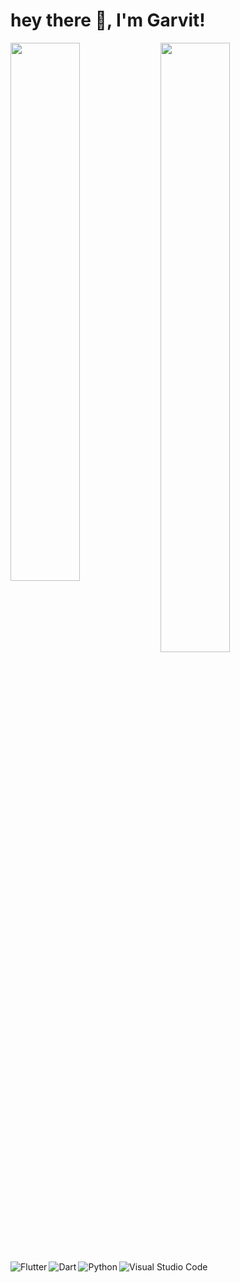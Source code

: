 # hey there 👋, I'm Garvit!

<img align='left' width = "47%" src= "https://github-readme-stats.vercel.app/api?username=garv352&show_icons=true&theme=radical"/>

<img align='left' width = "47%"  height = "50%" src= "https://github-readme-stats.vercel.app/api/top-langs/?username=garv352&layout=compact"/>



<img align='left' alt=
"Flutter" src= "https://img.shields.io/badge/Flutter-%2302569B.svg?style=for-the-badge&logo=Flutter&logoColor=white"/>

<img align='left' alt=
"Dart" src= "https://img.shields.io/badge/dart-%230175C2.svg?style=for-the-badge&logo=dart&logoColor=white"/>

<img align='left' alt=
"Python" src= "https://img.shields.io/badge/python-3670A0?style=for-the-badge&logo=python&logoColor=ffdd54"/>

<img align='left' alt=
"Visual Studio Code" src= "https://img.shields.io/badge/Visual%20Studio%20Code-0078d7.svg?style=for-the-badge&logo=visual-studio-code&logoColor=white"/>



